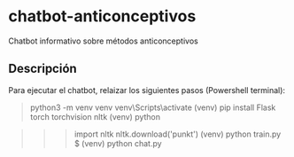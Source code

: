 # chatbot-anticonceptivos

Chatbot informativo sobre métodos anticonceptivos

## Descripción

Para ejecutar el chatbot, relaizar los siguientes pasos (Powershell terminal):

> python3 -m venv venv
> venv\Scripts\activate
> (venv) pip install Flask torch torchvision nltk
> (venv) python

> > > import nltk
> > > nltk.download('punkt')
> > > (venv) python train.py
> > > $ (venv) python chat.py
